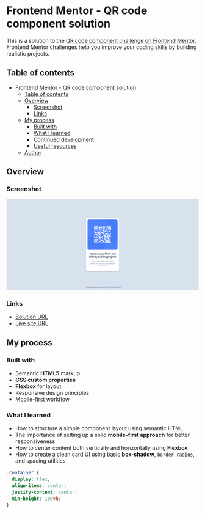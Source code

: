 # Frontend Mentor - QR code component solution

This is a solution to the [QR code component challenge on Frontend Mentor](https://www.frontendmentor.io/challenges/qr-code-component-iux_sIO_H). Frontend Mentor challenges help you improve your coding skills by building realistic projects.

## Table of contents

- [Frontend Mentor - QR code component solution](#frontend-mentor---qr-code-component-solution)
  - [Table of contents](#table-of-contents)
  - [Overview](#overview)
    - [Screenshot](#screenshot)
    - [Links](#links)
  - [My process](#my-process)
    - [Built with](#built-with)
    - [What I learned](#what-i-learned)
    - [Continued development](#continued-development)
    - [Useful resources](#useful-resources)
  - [Author](#author)

## Overview

### Screenshot

![](./images/Frontend%20Mentor%20_%20QR%20code%20component.png)

### Links

- [Solution URL](https://www.frontendmentor.io/solutions/minimal-qr-code-card-layout-built-with-semantic-html-and-responsive-sSd37LxCI7)
- [Live site URL](https://corrine2212.github.io/qr_code_component/)

## My process

### Built with

- Semantic **HTML5** markup
- **CSS custom properties**
- **Flexbox** for layout
- Responsive design principles
- Mobile-first workflow

### What I learned

- How to structure a simple component layout using semantic HTML
- The importance of setting up a solid **mobile-first approach** for better responsiveness
- How to center content both vertically and horizontally using **Flexbox**
- How to create a clean card UI using basic **box-shadow**, `border-radius`, and spacing utilities

```css
.container {
  display: flex;
  align-items: center;
  justify-content: center;
  min-height: 100vh;
}
